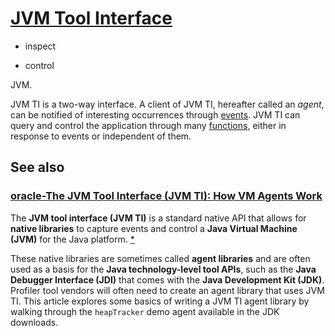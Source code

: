 # [JVM Tool Interface](https://docs.oracle.com/en/java/javase/23/docs/specs/jvmti.html)

- inspect

- control

JVM. 

JVM TI is a two-way interface. A client of JVM TI, hereafter called an *agent*, can be notified of interesting occurrences through [events](https://docs.oracle.com/en/java/javase/23/docs/specs/jvmti.html#EventSection). JVM TI can query and control the application through many [functions](https://docs.oracle.com/en/java/javase/23/docs/specs/jvmti.html#FunctionSection), either in response to events or independent of them.

## See also

### [oracle-The JVM Tool Interface (JVM TI): How VM Agents Work](https://www.oracle.com/technical-resources/articles/javase/jvm-tool-interface.html)

The **JVM tool interface (JVM TI)** is a standard native API that allows for **native libraries** to capture events and control a **Java Virtual Machine (JVM)** for the Java platform. [*](https://www.oracle.com/technical-resources/articles/javase/jvm-tool-interface.html#footnote) 

These native libraries are sometimes called **agent libraries** and are often used as a basis for the **Java technology-level tool APIs**, such as the **Java Debugger Interface (JDI)** that comes with the **Java Development Kit (JDK)**. Profiler tool vendors will often need to create an agent library that uses JVM TI. This article explores some basics of writing a JVM TI agent library by walking through the `heapTracker` demo agent available in the JDK downloads.